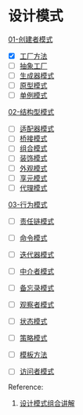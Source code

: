 # 设计模式



[01-创建者模式](01-chuang-jian-xing-mo-shi/)

* [x] [工厂方法](01-chuang-jian-xing-mo-shi/gong-chang-fang-fa.md)
* [ ] [抽象工厂](01-chuang-jian-xing-mo-shi/chou-xiang-gong-chang.md)
* [ ] [生成器模式](01-chuang-jian-xing-mo-shi/sheng-cheng-qi-mo-shi.md)
* [ ] [原型模式](01-chuang-jian-xing-mo-shi/yuan-xing-mo-shi.md)
* [ ] [单例模式](01-chuang-jian-xing-mo-shi/dan-li-mo-shi.md)

[02-结构型模式](02-jie-gou-xing-mo-shi/)

* [ ] [适配器模式](02-jie-gou-xing-mo-shi/kuo-pei-qi-mo-shi.md)
* [ ] [桥接模式](02-jie-gou-xing-mo-shi/qiao-jie-mo-shi.md)
* [ ] [组合模式](02-jie-gou-xing-mo-shi/zu-he-mo-shi.md)
* [ ] [装饰模式](02-jie-gou-xing-mo-shi/zhuang-shi-mo-shi.md)
* [ ] [外观模式](02-jie-gou-xing-mo-shi/wai-guan-mo-shi.md)
* [ ] [享元模式](02-jie-gou-xing-mo-shi/xiang-yuan-mo-shi.md)
* [ ] [代理模式](02-jie-gou-xing-mo-shi/dai-li-mo-shi.md)

[03-行为模式](03-hang-wei-mo-shi/)

* [ ] [责任链模式](03-hang-wei-mo-shi/ze-ren-lian-mo-shi.md)
* [ ] [命令模式](03-hang-wei-mo-shi/ming-ling-mo-shi.md)
* [ ] [迭代器模式](03-hang-wei-mo-shi/die-dai-qi-mo-shi.md)
* [ ] [中介者模式](03-hang-wei-mo-shi/zhong-jie-zhe-mo-shi.md)
* [ ] [备忘录模式](03-hang-wei-mo-shi/bei-wang-lu-mo-shi.md)
* [ ] [观察者模式](03-hang-wei-mo-shi/guan-cha-zhe-mo-shi.md)
* [ ] [状态模式](03-hang-wei-mo-shi/zhuang-tai-mo-shi.md)
* [ ] [策略模式](03-hang-wei-mo-shi/ce-lve-mo-shi.md)
* [ ] [模板方法](03-hang-wei-mo-shi/mo-ban-fang-fa.md)
* [ ] [访问者模式](03-hang-wei-mo-shi/fang-wen-zhe-mo-shi.md)



Reference:

1. [设计模式组合讲解](https://refactoringguru.cn/design-patterns/creational-patterns)



